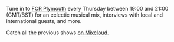 Tune in to [FCR Plymouth](https://www.fcradio.co.uk/) every Thursday between 19:00 and 21:00 (GMT/BST) for an eclectic musical mix, interviews with local and international guests, and more.

Catch all the previous shows [on Mixcloud](https://www.mixcloud.com/ferndale-ctg/).
